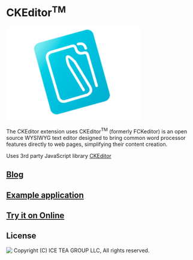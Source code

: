 CKEditor<sup>TM</sup>
====

<img src="../Support/Images/CKEditor.png" width="358" height="252">

The CKEditor extension uses CKEditor<sup>TM</sup> (formerly FCKeditor) is an open source WYSIWYG text editor designed to bring common word processor features directly to web pages, simplifying their content creation.

Uses 3rd party JavaScript library [CKEditor](https://ckeditor.com)

## [Blog](https://wisej.com/blog/editors-choice/)

## [Example application](https://github.com/iceteagroup/wisej-examples/tree/master/EditorsChoice)

## [Try it on Online](http://demo.wisej.com/EditorsChoice)

License
-------
<img src="http://iceteagroup.com/wp-content/uploads/2017/01/Square-64x64-trasp.png" height="20" align="top"> Copyright (C) ICE TEA GROUP LLC, All rights reserved.

